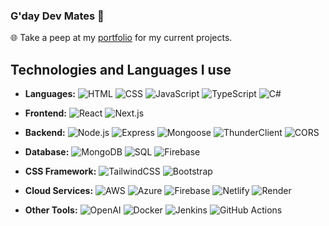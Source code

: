 ### G'day Dev Mates 👋

🌐 Take a peep at my [portfolio](https://lukeb-portfolio.netlify.app/) for my current projects. 

## Technologies and Languages I use

- **Languages:** 
  ![HTML](https://img.shields.io/badge/HTML-5-orange?style=flat&logo=html5&logoColor=white)
  ![CSS](https://img.shields.io/badge/CSS-3-blue?style=flat&logo=css3&logoColor=white)
  ![JavaScript](https://img.shields.io/badge/JavaScript-ES6-yellow?style=flat&logo=javascript&logoColor=white)
  ![TypeScript](https://img.shields.io/badge/TypeScript-4.0-blue?style=flat&logo=typescript&logoColor=white)
  ![C#](https://img.shields.io/badge/C%23-9.0-purple?style=flat&logo=c-sharp&logoColor=white)

- **Frontend:**
  ![React](https://img.shields.io/badge/React-17.0-blue?style=flat&logo=react&logoColor=white)
  ![Next.js](https://img.shields.io/badge/Next.js-10.0-green?style=flat&logo=next-dot-js&logoColor=white)
  
- **Backend:**
  ![Node.js](https://img.shields.io/badge/Node.js-14-green?style=flat&logo=node.js&logoColor=white)
  ![Express](https://img.shields.io/badge/Express-4.17-gray?style=flat&logo=express&logoColor=white)
  ![Mongoose](https://img.shields.io/badge/Mongoose-6.0-green?style=flat&logo=mongoose&logoColor=white)
  ![ThunderClient](https://img.shields.io/badge/ThunderClient-2.8-green?style=flat&logo=thunderclient&logoColor=white)
  ![CORS](https://img.shields.io/badge/CORS-enabled-green?style=flat&logo=cors&logoColor=white)

  
- **Database:**
  ![MongoDB](https://img.shields.io/badge/MongoDB-4.4-green?style=flat&logo=mongodb&logoColor=white)
  ![SQL](https://img.shields.io/badge/SQL-MySQL-blue?style=flat&logo=mysql&logoColor=white)
  ![Firebase](https://img.shields.io/badge/Firebase-8.0-yellow?style=flat&logo=firebase&logoColor=white)

  
- **CSS Framework:**
  ![TailwindCSS](https://img.shields.io/badge/TailwindCSS-2.0-blue?style=flat&logo=tailwind-css&logoColor=white)
  ![Bootstrap](https://img.shields.io/badge/Bootstrap-5.0-purple?style=flat&logo=bootstrap&logoColor=white)

  
- **Cloud Services:**
  ![AWS](https://img.shields.io/badge/AWS-Amazon-orange?style=flat&logo=amazon-aws&logoColor=white)
  ![Azure](https://img.shields.io/badge/Azure-Microsoft-blue?style=flat&logo=microsoft-azure&logoColor=white)
  ![Firebase](https://img.shields.io/badge/Firebase-8.0-yellow?style=flat&logo=firebase&logoColor=white)
  ![Netlify](https://img.shields.io/badge/Netlify-5.0-purple?style=flat&logo=netlify&logoColor=white)
  ![Render](https://img.shields.io/badge/Render-1.0-green?style=flat&logo=render&logoColor=white)

- **Other Tools:**
  ![OpenAI](https://img.shields.io/badge/OpenAI-1.0-blue?style=flat&logo=openai&logoColor=white)
  ![Docker](https://img.shields.io/badge/Docker-20.10-blue?style=flat&logo=docker&logoColor=white)
  ![Jenkins](https://img.shields.io/badge/Jenkins-2.3-red?style=flat&logo=jenkins&logoColor=white)
  ![GitHub Actions](https://img.shields.io/badge/GitHub%20Actions-2.0-gray?style=flat&logo=github-actions&logoColor=white)








